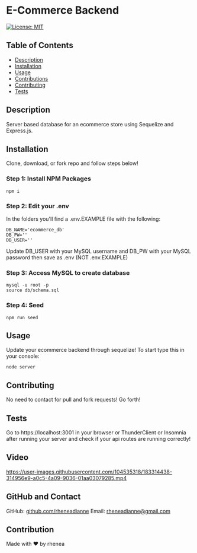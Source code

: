 
# E-Commerce Backend

[![License: MIT](https://img.shields.io/badge/License-MIT-yellow.svg)](https://opensource.org/licenses/MIT)
    
## Table of Contents
- [Description](#description)
- [Installation](#installation)
- [Usage](#usage)
- [Contributions](#contributions)
- [Contributing](#contributing)
- [Tests](#tests)


## Description
Server based database for an ecommerce store using Sequelize and Express.js.

## Installation
Clone, download, or fork repo and follow steps below!

### Step 1: Install NPM Packages
```
npm i
```

### Step 2: Edit your .env

In the folders you'll find a .env.EXAMPLE file with the following:
```
DB_NAME='ecommerce_db'
DB_PW=''
DB_USER=''
```
Update DB_USER with your MySQL username and DB_PW with your MySQL password then save as .env (NOT .env.EXAMPLE)
### Step 3: Access MySQL to create database
```
mysql -u root -p
source db/schema.sql
```
### Step 4: Seed
```
npm run seed
```

## Usage 
Update your ecommerce backend through sequelize! To start type this in your console:
```
node server
```

## Contributing 
No need to contact for pull and fork requests! Go forth!

## Tests
Go to https://localhost:3001 in your browser or ThunderClient or Insomnia after running your server and check if your api routes are running correctly!

## Video
https://user-images.githubusercontent.com/104535318/183314438-314956e9-a0c5-4a09-9036-01aa03079285.mp4


## GitHub and Contact
GitHub: [github.com/rheneadianne](https://github.com/rheneadianne)
Email:  [rheneadianne@gmail.com](mailto:rheneadianne@gmail.com)

## Contribution
Made with ❤️ by rhenea
